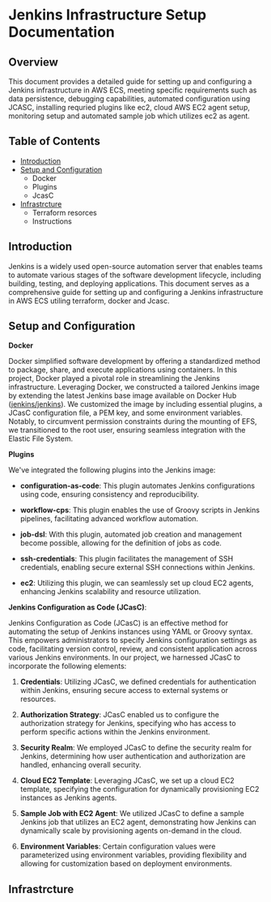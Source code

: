 # Jenkins Infrastructure Setup Documentation

## Overview

This document provides a detailed guide for setting up and configuring a Jenkins infrastructure in AWS ECS, meeting specific requirements such as data persistence, debugging capabilities, automated configuration using JCASC, installing requried plugins like ec2, cloud AWS EC2 agent setup, monitoring setup and automated sample job which utilizes ec2 as agent.

## Table of Contents

- [Introduction](#introduction)
- [Setup and Configuration](#setup-and-configuration)
  - Docker
  - Plugins
  - JcasC
- [Infrastrcture](#infrastrcture)
  - Terraform resorces
  - Instructions
## Introduction

Jenkins is a widely used open-source automation server that enables teams to automate various stages of the software development lifecycle, including building, testing, and deploying applications. This document serves as a comprehensive guide for setting up and configuring a Jenkins infrastructure in AWS ECS utiling  terraform, docker and Jcasc. 

## Setup and Configuration
**Docker**

Docker simplified software development by offering a standardized method to package, share, and execute applications using containers. In this project, Docker played a pivotal role in streamlining the Jenkins infrastructure. Leveraging Docker, we constructed a tailored Jenkins image by extending the latest Jenkins base image available on Docker Hub ([jenkins/jenkins](https://hub.docker.com/r/jenkins/jenkins)). We customized the image by including essential plugins, a JCasC configuration file, a PEM key, and some environment variables. Notably, to circumvent permission constraints during the mounting of EFS, we transitioned to the root user, ensuring seamless integration with the Elastic File System. 

**Plugins**

We've integrated the following plugins into the Jenkins image:

- **configuration-as-code**: This plugin automates Jenkins configurations using code, ensuring consistency and reproducibility.

- **workflow-cps**: This plugin enables the use of Groovy scripts in Jenkins pipelines, facilitating advanced workflow automation.

- **job-dsl**: With this plugin, automated job creation and management become possible, allowing for the definition of jobs as code.

- **ssh-credentials**: This plugin facilitates the management of SSH credentials, enabling secure external SSH connections within Jenkins.

- **ec2**: Utilizing this plugin, we can seamlessly set up cloud EC2 agents, enhancing Jenkins scalability and resource utilization.

**Jenkins Configuration as Code (JCasC)**:

Jenkins Configuration as Code (JCasC) is an effective method for automating the setup of Jenkins instances using YAML or Groovy syntax. This empowers administrators to specify Jenkins configuration settings as code, facilitating version control, review, and consistent application across various Jenkins environments. In our project, we harnessed JCasC to incorporate the following elements:

1. **Credentials**: Utilizing JCasC, we defined credentials for authentication within Jenkins, ensuring secure access to external systems or resources.

2. **Authorization Strategy**: JCasC enabled us to configure the authorization strategy for Jenkins, specifying who has access to perform specific actions within the Jenkins environment.

3. **Security Realm**: We employed JCasC to define the security realm for Jenkins, determining how user authentication and authorization are handled, enhancing overall security.

4. **Cloud EC2 Template**: Leveraging JCasC, we set up a cloud EC2 template, specifying the configuration for dynamically provisioning EC2 instances as Jenkins agents.

5. **Sample Job with EC2 Agent**: We utilized JCasC to define a sample Jenkins job that utilizes an EC2 agent, demonstrating how Jenkins can dynamically scale by provisioning agents on-demand in the cloud.

6. **Environment Variables**: Certain configuration values were parameterized using environment variables, providing flexibility and allowing for customization based on deployment environments.

## Infrastrcture


